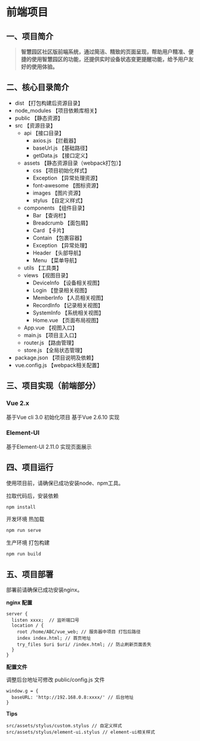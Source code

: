 # 前端项目
## 一、项目简介
> **智慧园区社区版前端系统，通过简洁、精致的页面呈现，帮助用户精准、便捷的使用智慧园区的功能，还提供实时设备状态变更提醒功能，给予用户友好的使用体验。**

## 二、核心目录简介
- dist 【打包构建后资源目录】
- node_modules 【项目依赖库相关】
- public 【静态资源】
- src 【资源目录】
  - api 【接口目录】
    - axios.js 【拦截器】
    - baseUrl.js 【基础路径】
    - getData.js 【接口定义】
  - assets 【静态资源目录（webpack打包）】
    - css 【项目初始化样式】
    - Exception 【异常处理资源】
    - font-awesome 【图标资源】
    - images 【图片资源】
    - stylus 【自定义样式】
  - components 【组件目录】
    - Bar 【查询栏】
    - Breadcrumb 【面包屑】
    - Card 【卡片】
    - Contain 【包裹容器】
    - Exception 【异常处理】
    - Header 【头部导航】
    - Menu 【菜单导航】
  - utils 【工具类】
  - views 【视图目录】
    - DeviceInfo 【设备相关视图】
    - Login 【登录相关视图】
    - MemberInfo 【人员相关视图】
    - RecordInfo 【记录相关视图】
    - SystemInfo 【系统相关视图】
    - Home.vue 【页面布局视图】
  - App.vue 【视图入口】
  - main.js 【项目主入口】
  - router.js 【路由管理】
  - store.js 【全局状态管理】
- package.json 【项目说明及依赖】
- vue.config.js 【webpack相关配置】

## 三、项目实现（前端部分）
### Vue 2.x
基于Vue cli 3.0 初始化项目
基于Vue 2.6.10  实现

### Element-UI
基于Element-UI 2.11.0 实现页面展示

## 四、项目运行
使用项目前，请确保已成功安装node、npm工具。

拉取代码后，安装依赖
```bash
npm install
```
开发环境 热加载
```bash
npm run serve
```
生产环境 打包构建
```bash
npm run build
```
## 五、项目部署
部署前请确保已成功安装nginx。

**nginx 配置**
```
server {
  listen xxxx;  // 监听端口号
  location / {
    root /home/ABC/vue_web; // 服务器中项目 打包后路径
    index index.html; // 首页地址
    try_files $uri $uri/ /index.html; // 防止刷新页面丢失
  }
}
```

**配置文件**

调整后台地址可修改 public/config.js 文件
```
window.g = {
  baseURL: 'http://192.168.0.8:xxxx/' // 后台地址
}
```

**Tips**
```
src/assets/stylus/custom.stylus // 自定义样式
src/assets/stylus/element-ui.stylus // element-ui相关样式
```